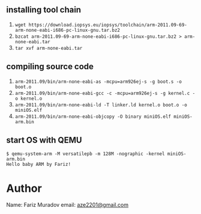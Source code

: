 
## installing tool chain
1. `wget https://download.iopsys.eu/iopsys/toolchain/arm-2011.09-69-arm-none-eabi-i686-pc-linux-gnu.tar.bz2`
2. `bzcat arm-2011.09-69-arm-none-eabi-i686-pc-linux-gnu.tar.bz2 > arm-none-eabi.tar`
3. `tar xvf arm-none-eabi.tar`

## compiling source code

1. `arm-2011.09/bin/arm-none-eabi-as -mcpu=arm926ej-s -g boot.s -o boot.o `
2. `arm-2011.09/bin/arm-none-eabi-gcc -c -mcpu=arm926ej-s -g kernel.c -o kernel.o`
3. `arm-2011.09/bin/arm-none-eabi-ld -T linker.ld kernel.o boot.o -o miniOS.elf`
4. `arm-2011.09/bin/arm-none-eabi-objcopy -O binary miniOS.elf miniOS-arm.bin`

## start OS with QEMU

```
$ qemu-system-arm -M versatilepb -m 128M -nographic -kernel miniOS-arm.bin
Hello baby ARM by Fariz!

```


# Author

Name:  Fariz Muradov
email: aze2201@gmail.com
